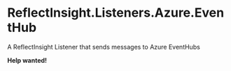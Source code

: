 # ReflectInsight.Listeners.Azure.EventHub
A ReflectInsight Listener that sends messages to Azure EventHubs

**Help wanted!**
